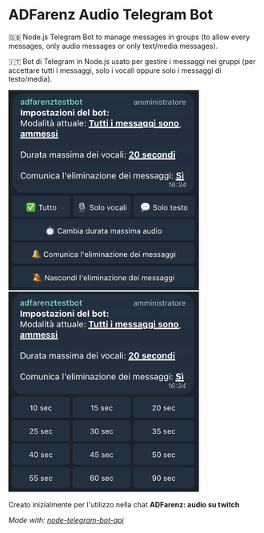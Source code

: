 # ADFarenz Audio Telegram Bot
🇬🇧 Node.js Telegram Bot to manage messages in groups (to allow every messages, only audio messages or only text/media messages).

🇮🇹 Bot di Telegram in Node.js usato per gestire i messaggi nei gruppi (per accettare tutti i messaggi, solo i vocali oppure solo i messaggi di testo/media).

<img src="github-images/1.png" height="400"></img> <img src="github-images/2.png" height="400"></img>

Creato inizialmente per l'utilizzo nella chat **ADFarenz: audio su twitch**


*Made with: [node-telegram-bot-api](https://github.com/yagop/node-telegram-bot-api)*
